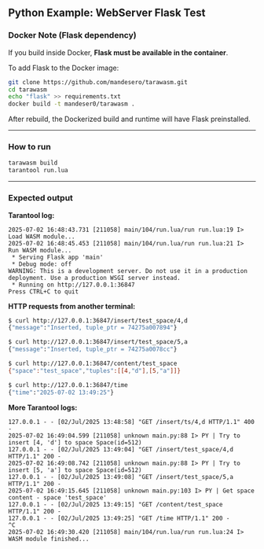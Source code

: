 ## Python Example: WebServer Flask Test

### Docker Note (Flask dependency)

If you build inside Docker, **Flask must be available in the container**.

To add Flask to the Docker image:

```bash
git clone https://github.com/mandesero/tarawasm.git
cd tarawasm
echo "flask" >> requirements.txt
docker build -t mandeser0/tarawasm .
```

After rebuild, the Dockerized build and runtime will have Flask preinstalled.

---

### How to run

```bash
tarawasm build
tarantool run.lua
```

---

### Expected output

**Tarantool log:**

```
2025-07-02 16:48:43.731 [211058] main/104/run.lua/run run.lua:19 I> Load WASM module...
2025-07-02 16:48:45.453 [211058] main/104/run.lua/run run.lua:21 I> Run WASM module...
 * Serving Flask app 'main'
 * Debug mode: off
WARNING: This is a development server. Do not use it in a production deployment. Use a production WSGI server instead.
 * Running on http://127.0.0.1:36847
Press CTRL+C to quit
```

**HTTP requests from another terminal:**

```bash
$ curl http://127.0.0.1:36847/insert/test_space/4,d
{"message":"Inserted, tuple_ptr = 74275a007894"}

$ curl http://127.0.0.1:36847/insert/test_space/5,a
{"message":"Inserted, tuple_ptr = 74275a0078cc"}

$ curl http://127.0.0.1:36847/content/test_space
{"space":"test_space","tuples":[[4,"d"],[5,"a"]]}

$ curl http://127.0.0.1:36847/time
{"time":"2025-07-02 13:49:25"}
```

**More Tarantool logs:**

```
127.0.0.1 - - [02/Jul/2025 13:48:58] "GET /insert/ts/4,d HTTP/1.1" 400 -
2025-07-02 16:49:04.599 [211058] unknown main.py:88 I> PY | Try to insert [4, 'd'] to space Space(id=512)
127.0.0.1 - - [02/Jul/2025 13:49:04] "GET /insert/test_space/4,d HTTP/1.1" 200 -
2025-07-02 16:49:08.742 [211058] unknown main.py:88 I> PY | Try to insert [5, 'a'] to space Space(id=512)
127.0.0.1 - - [02/Jul/2025 13:49:08] "GET /insert/test_space/5,a HTTP/1.1" 200 -
2025-07-02 16:49:15.645 [211058] unknown main.py:103 I> PY | Get space content - space 'test_space'
127.0.0.1 - - [02/Jul/2025 13:49:15] "GET /content/test_space HTTP/1.1" 200 -
127.0.0.1 - - [02/Jul/2025 13:49:25] "GET /time HTTP/1.1" 200 -
^C
2025-07-02 16:49:30.420 [211058] main/104/run.lua/run run.lua:24 I> WASM module finished...
```
